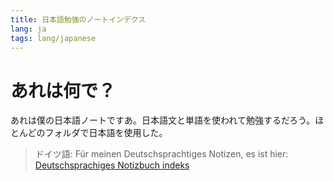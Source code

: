 ```yaml
---
title: 日本語勉強のノートインデクス
lang: ja
tags: lang/japanese
---
```

# あれは何で？
あれは僕の日本語ノートですあ。日本語文と単語を使われて勉強するだろう。ほとんどのフォルダで日本語を使用した。

> ドイツ語: Für meinen Deutschsprachtiges Notizen, es ist hier: [Deutschsprachiges Notizbuch indeks](Deutschsprachiges%20Notizbuch%20indeks.md)
